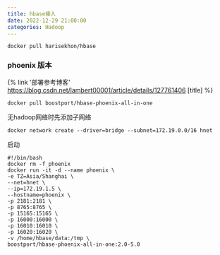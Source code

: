 ```yaml
---
title: hbase接入
date: 2022-12-29 21:00:00
categories: Hadoop
---
```


```shell
docker pull harisekhon/hbase
```

### phoenix 版本

{% link '部署参考博客' https://blog.csdn.net/lambert00001/article/details/127761406 [title] %}

```shell
docker pull boostport/hbase-phoenix-all-in-one
```

无hadoop网络时先添加子网络

```shell
docker network create --driver=bridge --subnet=172.19.0.0/16 hnet
```

启动

```shell
#!/bin/bash
docker rm -f phoenix
docker run -it -d --name phoenix \
-e TZ=Asia/Shanghai \
--net=hnet \
--ip=172.19.1.5 \
--hostname=phoenix \
-p 2181:2181 \
-p 8765:8765 \
-p 15165:15165 \
-p 16000:16000 \
-p 16010:16010 \
-p 16020:16020 \
-v /home/hbase/data:/tmp \
boostport/hbase-phoenix-all-in-one:2.0-5.0
```
